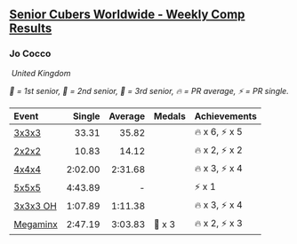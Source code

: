 <style>table {white-space: nowrap;}</style>
<link rel="stylesheet" type="text/css" href="/scw-comp/css/flags.css" />

## [Senior Cubers Worldwide - Weekly Comp Results](/scw-comp/results/)
### Jo Cocco

<i class="flag flag-GB" />&nbsp;United Kingdom

<span style="white-space: nowrap;">🥇 = 1st senior</span>, <span style="white-space: nowrap;">🥈 = 2nd senior</span>, <span style="white-space: nowrap;">🥉 = 3rd senior</span>, <span style="white-space: nowrap;">🔥 = PR average</span>, <span style="white-space: nowrap;">⚡ = PR single</span>.

| Event | Single | Average | Medals | Achievements|
| :-- | --: | --: | :-- | :-- |
| [3x3x3](333.md) | 33.31 | 35.82 |  | 🔥 x 6, ⚡ x 5 |
| [2x2x2](222.md) | 10.83 | 14.12 |  | 🔥 x 2, ⚡ x 2 |
| [4x4x4](444.md) | 2:02.00 | 2:31.68 |  | 🔥 x 3, ⚡ x 4 |
| [5x5x5](555.md) | 4:43.89 | - |  | ⚡ x 1 |
| [3x3x3 OH](333oh.md) | 1:07.89 | 1:11.38 |  | 🔥 x 3, ⚡ x 4 |
| [Megaminx](minx.md) | 2:47.19 | 3:03.83 | 🥉 x 3 | 🔥 x 2, ⚡ x 3 |

<!-- Global site tag (gtag.js) - Google Analytics -->
<script async src="https://www.googletagmanager.com/gtag/js?id=UA-86348435-3"></script>
<script>window.dataLayer = window.dataLayer || []; function gtag() {dataLayer.push(arguments);} gtag('js', new Date()); gtag('config', 'UA-86348435-3');</script>

